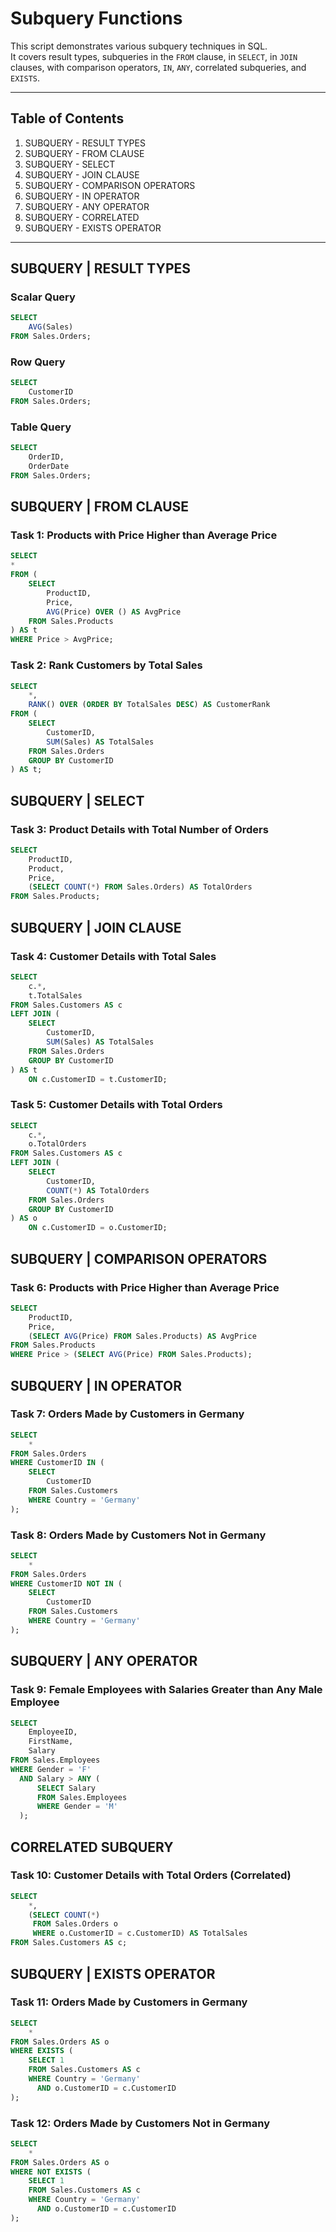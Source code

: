 # Subquery Functions

This script demonstrates various subquery techniques in SQL.  
It covers result types, subqueries in the `FROM` clause, in `SELECT`, in `JOIN` clauses, with comparison operators, `IN`, `ANY`, correlated subqueries, and `EXISTS`.

---

## Table of Contents
1. SUBQUERY - RESULT TYPES  
2. SUBQUERY - FROM CLAUSE  
3. SUBQUERY - SELECT  
4. SUBQUERY - JOIN CLAUSE  
5. SUBQUERY - COMPARISON OPERATORS  
6. SUBQUERY - IN OPERATOR  
7. SUBQUERY - ANY OPERATOR  
8. SUBQUERY - CORRELATED  
9. SUBQUERY - EXISTS OPERATOR  

---

## SUBQUERY | RESULT TYPES

### Scalar Query
```sql
SELECT
    AVG(Sales)
FROM Sales.Orders;
```

### Row Query
```sql
SELECT
    CustomerID
FROM Sales.Orders;
```

### Table Query
```sql
SELECT
    OrderID,
    OrderDate
FROM Sales.Orders;
```

## SUBQUERY | FROM CLAUSE
### Task 1: Products with Price Higher than Average Price
```sql
SELECT
*
FROM (
    SELECT
        ProductID,
        Price,
        AVG(Price) OVER () AS AvgPrice
    FROM Sales.Products
) AS t
WHERE Price > AvgPrice;
```

### Task 2: Rank Customers by Total Sales
```sql
SELECT
    *,
    RANK() OVER (ORDER BY TotalSales DESC) AS CustomerRank
FROM (
    SELECT
        CustomerID,
        SUM(Sales) AS TotalSales
    FROM Sales.Orders
    GROUP BY CustomerID
) AS t;
```

## SUBQUERY | SELECT
### Task 3: Product Details with Total Number of Orders
```sql
SELECT
    ProductID,
    Product,
    Price,
    (SELECT COUNT(*) FROM Sales.Orders) AS TotalOrders
FROM Sales.Products;
```

## SUBQUERY | JOIN CLAUSE
### Task 4: Customer Details with Total Sales
```sql
SELECT
    c.*,
    t.TotalSales
FROM Sales.Customers AS c
LEFT JOIN ( 
    SELECT
        CustomerID,
        SUM(Sales) AS TotalSales
    FROM Sales.Orders
    GROUP BY CustomerID
) AS t
    ON c.CustomerID = t.CustomerID;
```

### Task 5: Customer Details with Total Orders
```sql
SELECT
    c.*,
    o.TotalOrders
FROM Sales.Customers AS c
LEFT JOIN (
    SELECT
        CustomerID,
        COUNT(*) AS TotalOrders
    FROM Sales.Orders
    GROUP BY CustomerID
) AS o
    ON c.CustomerID = o.CustomerID;
```

## SUBQUERY | COMPARISON OPERATORS
### Task 6: Products with Price Higher than Average Price
```sql
SELECT
    ProductID,
    Price,
    (SELECT AVG(Price) FROM Sales.Products) AS AvgPrice
FROM Sales.Products
WHERE Price > (SELECT AVG(Price) FROM Sales.Products);
```

## SUBQUERY | IN OPERATOR
### Task 7: Orders Made by Customers in Germany
```sql
SELECT
    *
FROM Sales.Orders
WHERE CustomerID IN (
    SELECT
        CustomerID
    FROM Sales.Customers
    WHERE Country = 'Germany'
);
```

### Task 8: Orders Made by Customers Not in Germany
```sql
SELECT
    *
FROM Sales.Orders
WHERE CustomerID NOT IN (
    SELECT
        CustomerID
    FROM Sales.Customers
    WHERE Country = 'Germany'
);
```

## SUBQUERY | ANY OPERATOR
### Task 9: Female Employees with Salaries Greater than Any Male Employee
```sql
SELECT
    EmployeeID, 
    FirstName,
    Salary
FROM Sales.Employees
WHERE Gender = 'F'
  AND Salary > ANY (
      SELECT Salary
      FROM Sales.Employees
      WHERE Gender = 'M'
  );
```

## CORRELATED SUBQUERY
### Task 10: Customer Details with Total Orders (Correlated)
```sql
SELECT
    *,
    (SELECT COUNT(*)
     FROM Sales.Orders o
     WHERE o.CustomerID = c.CustomerID) AS TotalSales
FROM Sales.Customers AS c;
```

## SUBQUERY | EXISTS OPERATOR
### Task 11: Orders Made by Customers in Germany
```sql
SELECT
    *
FROM Sales.Orders AS o
WHERE EXISTS (
    SELECT 1
    FROM Sales.Customers AS c
    WHERE Country = 'Germany'
      AND o.CustomerID = c.CustomerID
);
```

### Task 12: Orders Made by Customers Not in Germany
```sql
SELECT
    *
FROM Sales.Orders AS o
WHERE NOT EXISTS (
    SELECT 1
    FROM Sales.Customers AS c
    WHERE Country = 'Germany'
      AND o.CustomerID = c.CustomerID
);
```